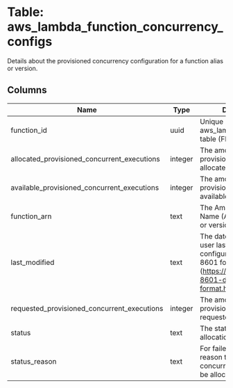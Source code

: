 
# Table: aws_lambda_function_concurrency_configs
Details about the provisioned concurrency configuration for a function alias or version. 
## Columns
| Name        | Type           | Description  |
| ------------- | ------------- | -----  |
|function_id|uuid|Unique ID of aws_lambda_functions table (FK)|
|allocated_provisioned_concurrent_executions|integer|The amount of provisioned concurrency allocated.|
|available_provisioned_concurrent_executions|integer|The amount of provisioned concurrency available.|
|function_arn|text|The Amazon Resource Name (ARN) of the alias or version.|
|last_modified|text|The date and time that a user last updated the configuration, in ISO 8601 format (https://www.iso.org/iso-8601-date-and-time-format.html).|
|requested_provisioned_concurrent_executions|integer|The amount of provisioned concurrency requested.|
|status|text|The status of the allocation process.|
|status_reason|text|For failed allocations, the reason that provisioned concurrency could not be allocated.|
